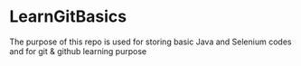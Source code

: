 # LearnGitBasics
The purpose of this repo is used for storing basic Java and Selenium codes and for git &amp; github learning purpose
